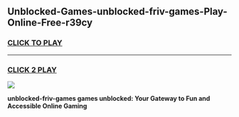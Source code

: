 
## Unblocked-Games-unblocked-friv-games-Play-Online-Free-r39cy
<h3>
<a href="https://premium76.site?title=unblocked-friv-games&ref=26A">CLICK TO PLAY</a></h3>
<hr>

<h3>
<a href="https://premium76.site?title=unblocked-friv-games&ref=26A">CLICK 2 PLAY</a>
  
</h3>

<a href="https://premium76.site?title=unblocked-friv-games&ref=26A"><img src="https://clearcache.store/games.png"></a>


**unblocked-friv-games games unblocked: Your Gateway to Fun and Accessible Online Gaming**
